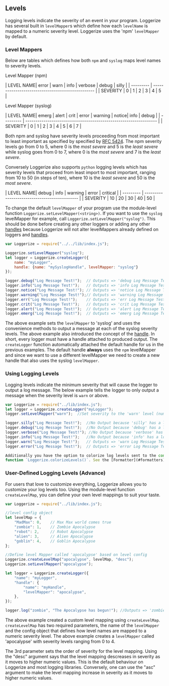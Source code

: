## Levels

Logging levels indicate the severity of an event in your program. Loggerize has several built 
in `levelMapper`s which define how each `levelName` is mapped to a numeric severity level.
Loggerize uses the 'npm' `levelMapper` by default. 

### Level Mappers

Below are tables which defines how both `npm` and `syslog` maps level names to severity levels.

Level Mapper (npm)

| LEVEL NAME| error	| warn	| info	| verbose	| debug	| silly |
| --------- | ------------------------------------------------- |
| SEVERITY	| 0		| 1		| 2		| 3			| 4		| 5		|


Level Mapper (syslog)

| LEVEL NAME| emerg	| alert	| crit	| error	| warning	| notice| info	| debug |
| --------- | ----------------------------------------------------------------- |
| SEVERITY	| 0		| 1		| 2		| 3		| 4			| 5		| 6		| 7		|

Both npm and syslog have severity levels proceeding from most important to least important
as specified by specified by [RFC 5424](https://tools.ietf.org/html/rfc5424). The npm 
severity levels go from 0 to 5, where 0 is the *most severe* and 5 is the *least severe*
while syslog goes from 0 to 7, where 0 is the *most severe* and 7 is the *least severe*.

Conversely Loggerize also supports `python` logging levels which has severity levels that proceed 
from least import to most important, ranging from 10 to 50 (in steps of ten), where 10 is the 
*least severe* and 50 is the *most severe*.

| LEVEL NAME| debug	| info	| warning	| error	| critical	|
| --------- | --------------------------------------------- |
| SEVERITY	| 10	| 20	| 30		| 40	| 50		|


To change the default `levelMapper` of your program use the module-level function `Loggerize.setLevelMapper(<string>)`.
If you want to use the `syslog` levelMapper for example, call `Loggerize.setLevelMapper("syslog")`.
This should be done before creating any other loggers or adding any other [handles](handles) 
because Loggerize will not alter levelMappers already defined on loggers and [handles](handles).

```javascript
var Loggerize = require("../../lib/index.js");

Loggerize.setLevelMapper("syslog");
let logger = Loggerize.createLogger({
	name: "myLogger", 
	handle: {name: "mySyslogHandle", levelMapper: "syslog"}
});

logger.debug("Log Message Test!");	// Outputs => 'debug Log Message Test!'
logger.info("Log Message Test!");	// Outputs => 'info Log Message Test!'
logger.notice("Log Message Test!");	// Outputs => 'notice Log Message Test!'
logger.warning("Log Message Test!");// Outputs => 'warning Log Message Test!'
logger.err("Log Message Test!");	// Outputs => 'err Log Message Test!'
logger.crit("Log Message Test!"); 	// Outputs => 'crit Log Message Test!'
logger.alert("Log Message Test!"); 	// Outputs => 'alert Log Message Test!'
logger.emerg("Log Message Test!");	// Outputs => 'emerg Log Message Test!'

```

The above example sets the `levelMapper` to 'syslog' and uses the convenience methods to output
a message at each of the syslog severity levels.
The above example also introduced the concept of the [handle](#handles). In short, every logger 
must have a handle attached to produced output. The `createLogger` function automatically attached 
the default handle for us in the previous examples. The default handle **always** uses the `npm` levelMapper 
and since we want to use a different levelMapper we need to create a new handle that also uses the syslog `levelMapper`.

### Using Logging Levels

Logging levels indicate the minimum severity that will cause the logger to output a log message.
The below example tells the logger to only output a message when the severity level is `warn` or above.

```javascript
var Loggerize = require("../lib/index.js");
let logger = Loggerize.createLogger("myLogger");
logger.setLevelMapper("warn");	//Set severity to the 'warn' level (numeric severity == 1). Uses the npm levelMapper by default

logger.silly("Log Message Test!");	//No Output because 'silly' has a lower severity than 'warn'
logger.debug("Log Message Test!");	//No Output because 'debug' has a lower severity than 'warn'
logger.verbose("Log Message Test!"); //No Output because 'verbose' has a lower severity than 'warn'
logger.info("Log Message Test!");	//No Output because 'info' has a lower severity than 'warn'
logger.warn("Log Message Test!");	// Outputs => 'warn Log Message Test!' because event severity equals minimum severity of logger
logger.error("Log Message Test!");	// Outputs => 'error Log Message Test!' because event severity exceeds severity of logger

Additionally you have the option to colorize log levels sent to the console by calling the library-level 
function `Loggerize.colorizeLevels()`. See the [Formatter](#formatters) section for more details on how to colorize levels.
```

### User-Defined Logging Levels (Advance)

For users that love to customize everything, Loggerize allows you to customize your log levels too. 
Using the module-level function `createLevelMap`, you can define your own level mappings to suit 
your taste.

```javascript
var Loggerize = require("../lib/index.js");

//level config object
let levelMap = {
	"MadMax": 0,	// Max Max world comes true
	"zombie": 1,	// Zombie Apocalypse
	"robot": 2,		// Robot Apocalypse
	"alien": 3,		// Alien Apocalypse
	"goblin": 4,	// Goblin Apocalypse
};

//Define level Mapper called 'apocalypse' based on level config
Loggerize.createLevelMap("apocalypse", levelMap, "desc");
Loggerize.setLevelMapper("apocalypse");

let logger = Loggerize.createLogger({
	"name": "myLogger",
	"handle": {
		"name": "myHandle",
		"levelMapper": "apocalypse",
	},
});

logger.log("zombie", "The Apocalypse has begun!"); //Outputs => 'zombie The Apocalypse has begun!'
```

The above example created a custom level mapping using `createLevelMap`. `createLevelMap` has two 
required parameters, the name of the `levelMapper` and the config object that defines how 
level names are mapped to a numeric severity level. The above example creates a `levelMapper` 
called 'apocalypse' with severity levels ranging from 0 to 4.

The 3rd parameter sets the order of severity for the level mapping. Using the "desc" argument 
says that the level mapping descreases in severity as it moves to higher numeric values. This is 
the default behaviour on Loggerize and most logging libraries. Conversely, one can use the "asc" 
argument to make the level mapping increase in severity as it moves to higher numeric values.







